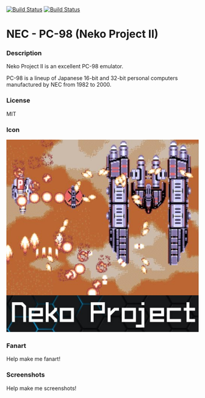 [![Build Status](https://travis-ci.org/kodi-game/game.libretro.meowpc98.svg?branch=master)](https://travis-ci.org/kodi-game/game.libretro.meowpc98)
[![Build Status](https://ci.appveyor.com/api/projects/status/github/kodi-game/game.libretro.meowpc98?svg=true)](https://ci.appveyor.com/project/kodi-game/game-libretro-meowpc98)

# NEC - PC-98 (Neko Project II)

### Description

Neko Project II is an excellent PC-98 emulator.

PC-98 is a lineup of Japanese 16-bit and 32-bit personal computers manufactured by NEC from 1982 to 2000.

### License

MIT

### Icon

![Icon](game.libretro.meowpc98/resources/icon.png)

### Fanart

Help make me fanart!

### Screenshots

Help make me screenshots!
